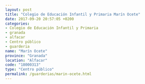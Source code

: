 ```yaml
---
layout: post
title: "Colegio de Educación Infantil y Primaria Marín Ocete"
date: 2017-09-20 20:57:05 +0200
categories:
- Colegio de Educación Infantil y Primaria
- granada
- alfacar
- Centro público
- guarderia
name: "Marín Ocete"
province: "Granada"
location: "Alfacar"
code: "18000313"
type: "Centro público"
permalink: /guarderias/marin-ocete.html
---
```

